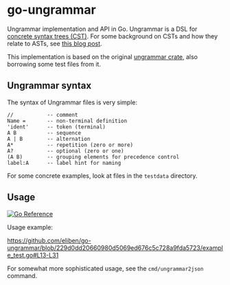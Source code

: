 # go-ungrammar

Ungrammar implementation and API in Go. Ungrammar is a DSL for
[concrete syntax trees (CST)](https://en.wikipedia.org/wiki/Parse_tree). For some
background on CSTs and how they relate to ASTs,
see [this blog post](https://eli.thegreenplace.net/2009/02/16/abstract-vs-concrete-syntax-trees/).

This implementation is based on the original
[ungrammar crate](https://github.com/rust-analyzer/ungrammar/), also borrowing
some test files from it.

## Ungrammar syntax

The syntax of Ungrammar files is very simple:

```
//           -- comment
Name =       -- non-terminal definition
'ident'      -- token (terminal)
A B          -- sequence
A | B        -- alternation
A*           -- repetition (zero or more)
A?           -- optional (zero or one)
(A B)        -- grouping elements for precedence control
label:A      -- label hint for naming
```

For some concrete examples, look at files in the `testdata` directory.

## Usage

[![Go Reference](https://pkg.go.dev/badge/github.com/eliben/go-ungrammar.svg)](https://pkg.go.dev/github.com/eliben/go-ungrammar)

Usage example:

https://github.com/eliben/go-ungrammar/blob/229d0dd20660980d5069ed676c5c728a9fda5723/example_test.go#L13-L31

For somewhat more sophisticated usage, see the `cmd/ungrammar2json` command.
